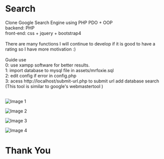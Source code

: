 # Search
Clone Google Search Engine using PHP PDO + OOP<br>
backend: PHP<br>
front-end: css + jquery + bootstrap4<br><br>
There are many functions I will continue to develop if it is good to have a rating so I have more motivation :)
<br><br>Guide use <br>
0: use xampp software for better results.<br>
1: import database to mysql file in assets/mrfoxie.sql<br>
2: edit config if error in config.php<br>
3: acess http://localhost/submit-url.php to submit url add database search (This tool is similar to google's webmastertool
)<br> <br>

![Image 1](https://i.imgur.com/A4squ5v.png)

![Image 2](https://i.imgur.com/T01588E.png)

![Image 3](https://i.imgur.com/u4fxRN3.png)

![Image 4](https://i.imgur.com/04gYuJo.png)
# Thank You
